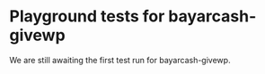 # Playground tests for bayarcash-givewp
We are still awaiting the first test run for bayarcash-givewp.
